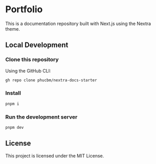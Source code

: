 # Portfolio

This is a documentation repository built with Next.js using the Nextra theme.

## Local Development

### Clone this repository

Using the GitHub CLI:
```bash
gh repo clone phucbm/nextra-docs-starter
```

### Install
```bash
pnpm i
```

### Run the development server
```bash
pnpm dev
```

## License

This project is licensed under the MIT License.
